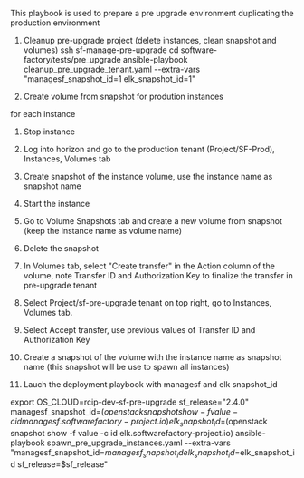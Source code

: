 This playbook is used to prepare a pre upgrade environment duplicating
the production environment

1. Cleanup pre-upgrade project (delete instances, clean snapshot and volumes)
  ssh sf-manage-pre-upgrade
  cd software-factory/tests/pre_upgrade
  ansible-playbook cleanup_pre_upgrade_tenant.yaml --extra-vars "managesf_snapshot_id=1 elk_snapshot_id=1"

2. Create volume from snapshot for prodution instances

for each instance
  1. Stop instance
  2. Log into horizon and go to the production tenant (Project/SF-Prod), Instances, Volumes tab
  3. Create snapshot of the instance volume, use the instance name as snapshot name
  4. Start the instance
  5. Go to Volume Snapshots tab and create a new volume from snapshot (keep the instance name as volume name)
  6. Delete the snapshot
  7. In Volumes tab, select "Create transfer" in the Action column of the volume, note Transfer ID and Authorization Key to finalize the transfer in pre-upgrade tenant
  8. Select Project/sf-pre-upgrade tenant on top right, go to Instances, Volumes tab.
  9. Select Accept transfer, use previous values of Transfer ID and Authorization Key
  10. Create a snapshot of the volume with the instance name as snapshot name (this snapshot will be use to spawn all instances)

3. Lauch the deployment playbook with managesf and elk snapshot_id

  export OS_CLOUD=rcip-dev-sf-pre-upgrade
  sf_release="2.4.0"
  managesf_snapshot_id=$(openstack snapshot show -f value -c id managesf.softwarefactory-project.io)
  elk_snapshot_id=$(openstack snapshot show -f value -c id elk.softwarefactory-project.io)
  ansible-playbook spawn_pre_upgrade_instances.yaml --extra-vars "managesf_snapshot_id=$managesf_snapshot_id elk_snapshot_id=$elk_snapshot_id sf_release=$sf_release"
